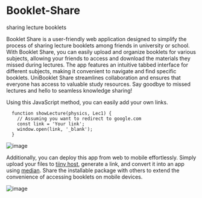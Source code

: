 # Booklet-Share
sharing lecture booklets

Booklet Share is a user-friendly web application designed to simplify the process of sharing lecture booklets among friends in university or school. With Booklet Share, you can easily upload and organize booklets for various subjects, allowing your friends to access and download the materials they missed during lectures. The app features an intuitive tabbed interface for different subjects, making it convenient to navigate and find specific booklets. UniBooklet Share streamlines collaboration and ensures that everyone has access to valuable study resources. Say goodbye to missed lectures and hello to seamless knowledge sharing!

Using this JavaScript method, you can easily add your own links.
```
  function showLecture(physics, Lec1) {
    // Assuming you want to redirect to google.com
    const link = 'Your link';
    window.open(link, '_blank');
  }
```
![image](https://github.com/itsmadson/Booklet-Share/assets/67187216/1ee9ff75-fd46-4423-9831-f244c2e2f334)


Additionally, you can deploy this app from web to mobile effortlessly. Simply upload your files to [tiiny host](https://tiiny.host), generate a link, and convert it into an app using [median](https://median.co). Share the installable package with others to extend the convenience of accessing booklets on mobile devices.

![image](https://github.com/itsmadson/Booklet-Share/assets/67187216/308841d2-495b-4ca9-879f-354b0e244ac0)
